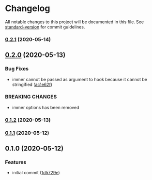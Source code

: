 # Changelog

All notable changes to this project will be documented in this file. See [standard-version](https://github.com/conventional-changelog/standard-version) for commit guidelines.

### [0.2.1](https://github.com/kavaro/loki-hooks-immutable/compare/v0.2.0...v0.2.1) (2020-05-14)



## [0.2.0](https://github.com/kavaro/loki-hooks-immutable/compare/v0.1.2...v0.2.0) (2020-05-13)


### Bug Fixes

* immer cannot be passed as argument to hook because it cannot be stringified ([ac1e62f](https://github.com/kavaro/loki-hooks-immutable/commit/ac1e62f))


### BREAKING CHANGES

* immer options has been removed



### [0.1.2](https://github.com/kavaro/loki-hooks-immutable/compare/v0.1.1...v0.1.2) (2020-05-13)



### [0.1.1](https://github.com/kavaro/loki-hooks-immutable/compare/v0.1.0...v0.1.1) (2020-05-12)



## 0.1.0 (2020-05-12)


### Features

* initial commit ([1d5729e](https://github.com/kavaro/loki-hooks-immutable/commit/1d5729e))
